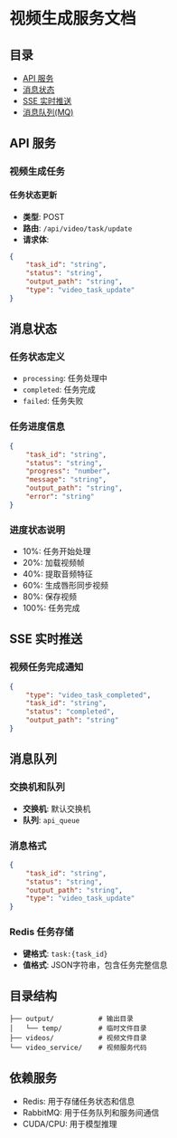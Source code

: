 # 视频生成服务文档

## 目录
- [API 服务](#api-服务)
- [消息状态](#消息状态)
- [SSE 实时推送](#sse-实时推送)
- [消息队列(MQ)](#消息队列)

## API 服务

### 视频生成任务

#### 任务状态更新
- **类型**: POST
- **路由**: `/api/video/task/update`
- **请求体**:
```json
{
    "task_id": "string",
    "status": "string",
    "output_path": "string",
    "type": "video_task_update"
}
```

## 消息状态

### 任务状态定义
- `processing`: 任务处理中
- `completed`: 任务完成
- `failed`: 任务失败

### 任务进度信息
```json
{
    "task_id": "string",
    "status": "string",
    "progress": "number",
    "message": "string",
    "output_path": "string",
    "error": "string"
}
```

### 进度状态说明
- 10%: 任务开始处理
- 20%: 加载视频帧
- 40%: 提取音频特征
- 60%: 生成唇形同步视频
- 80%: 保存视频
- 100%: 任务完成

## SSE 实时推送

### 视频任务完成通知
```json
{
    "type": "video_task_completed",
    "task_id": "string",
    "status": "completed",
    "output_path": "string"
}
```

## 消息队列

### 交换机和队列
- **交换机**: 默认交换机
- **队列**: `api_queue`

### 消息格式
```json
{
    "task_id": "string",
    "status": "string",
    "output_path": "string",
    "type": "video_task_update"
}
```

### Redis 任务存储
- **键格式**: `task:{task_id}`
- **值格式**: JSON字符串，包含任务完整信息

## 目录结构
```
├── output/           # 输出目录
│   └── temp/         # 临时文件目录
├── videos/           # 视频文件目录
└── video_service/    # 视频服务代码
```

## 依赖服务
- Redis: 用于存储任务状态和信息
- RabbitMQ: 用于任务队列和服务间通信
- CUDA/CPU: 用于模型推理